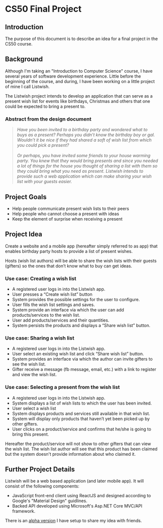 # CS50 Final Project

## Introduction
The purpose of this document is to describe an idea for a final project in the CS50 course.

## Background
Although I'm taking an "Introduction to Computer Science" course, I have several years of software development experience. Little before the beginning of the course, and during, I have been working on a little project of mine I call Listwish.

The Listwish project intends to develop an application that can serve as a present wish list for events like birthdays, Christmas and others that one could be expected to bring a present to.

### Abstract from the design document

><i>Have you been invited to a birthday party and wondered what to buys as a present? Perhaps you didn’t know the birthday boy or gal. Wouldn’t it be nice if they had shared a soft of wish list from which you could pick a present?
<br><br>
Or perhaps, you have invited some friends to your house warming party. You knew that they would bring presents and since you needed a lot of things for the house you thought of sharing a list with them so they could bring what you need as present.
Listwish intends to provide such a web application which can make sharing your wish list with your guests easier.</i>

## Project Goals
*	Help people communicate present wish lists to their peers
*	Help people who cannot choose a present with ideas
*	Keep the element of surprise when receiving a present

## Project Idea
Create a website and a mobile app (hereafter simply referred to as app) that enables birthday party hosts to provide a list of present wishes.

Hosts (wish list authors) will be able to share the wish lists with their guests (gifters) so the ones that don’t know what to buy can get ideas.

### Use case: Creating a wish list
* A registered user logs in into the Listwish app.
* User presses a “Create wish list” button
* System provides the possible settings for the user to configure.
* User fills the wish list settings and saves.
* System provide an interface via which the user can add products/services to the wish list.
* User add products/services and their quantities.
* System persists the products and displays a “Share wish list” button.

### Use case: Sharing a wish list
* A registered user logs in into the Listwish app.
* User select an existing  wish list and click “Share wish list” button.
* System provides an interface via which the author can invite gifters to see the wish list.
* Gifter receive a message (fb message, email, etc.) with a link to register and view the wish list.

### Use case: Selecting a present from the wish list
* A registered user logs in into the Listwish app.
* System displays a list of wish lists to which the user has been invited.
* User select a wish list
* System displays products and services still available in that wish list.
* System will display only products that haven’t yet been picked up by other gifters.
* User clicks on a product/service and confirms that he/she is going to bring this present.

Hereafter the product/service will not show to other gifters that can view the wish list. The wish list author will see that this product has been claimed but the system doesn't provide information about who claimed it.

## Further Project Details

Listwish will be a web based application (and later mobile app). It will consist of the following components:
* JavaScript front-end client using ReactJS and designed according to Google's "Material Design" guidlines.
* Backed API developed using Microsoft's Asp.NET Core MVC/API framework.

There is an [alpha version](https://listwish.sdimov.space/) I have setup to share my idea with friends.
